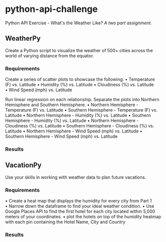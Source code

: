 # python-api-challenge
Python API Exercise - What's the Weather Like?
<i>A two part assignment.</i>

## WeatherPy
Create a Python script to visualize the weather of 500+ cities across the world of varying distance from the equator.

### Requirements
Create a series of scatter plots to showcase the following:
• Temperature (F) vs. Latitude
• Humidity (%) vs. Latitude
• Cloudiness (%) vs. Latitude
• Wind Speed (mph) vs. Latitude

Run linear regression on each relationship. Separate the plots into Northern Hemisphere and Southern Hemisphere.
• Northern Hemisphere - Temperature (F) vs. Latitude
• Southern Hemisphere - Temperature (F) vs. Latitude
• Northern Hemisphere - Humidity (%) vs. Latitude
• Southern Hemisphere - Humidity (%) vs. Latitude
• Northern Hemisphere - Cloudiness (%) vs. Latitude
• Southern Hemisphere - Cloudiness (%) vs. Latitude
• Northern Hemisphere - Wind Speed (mph) vs. Latitude
• Southern Hemisphere - Wind Speed (mph) vs. Latitude

### Results

## VacationPy
Use your skills in working with weather data to plan future vacations.

### Requirements
• Create a heat map that displays the humidity for every city from Part 1
• Narrow down the dataframe to find your ideal weather condition.
• Use Google Places API to find the first hotel for each city located within 5,000 meters of your coordinates.
• plot the hotels on top of the humidity heatmap with each pin containing the Hotel Name, City and Country

### Results
